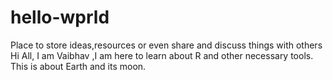 # hello-wprld
Place to store ideas,resources or even share and discuss things with others
Hi All,
I am Vaibhav ,I am here to learn about R and other necessary tools.
This is about Earth and its moon.
